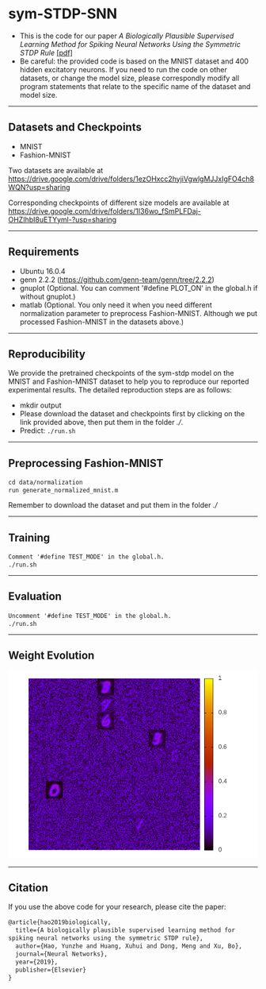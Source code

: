 # sym-STDP-SNN
- This is the code for our paper *A Biologically Plausible Supervised Learning Method
for Spiking Neural Networks Using the Symmetric STDP Rule* [[pdf]](https://arxiv.org/abs/1812.06574)
- Be careful: the provided code is based on the MNIST dataset and 400 hidden excitatory neurons. If you need to run the code on other datasets, or change the model size, please correspondly modify all program statements that relate to the specific name of the dataset and model size.

***********************************************************

## Datasets and Checkpoints
* MNIST
* Fashion-MNIST

Two datasets are available at https://drive.google.com/drive/folders/1ezOHxcc2hyjiVgwlgMJJxIgFO4ch8WQN?usp=sharing

Corresponding checkpoints of different size models are available at https://drive.google.com/drive/folders/1I36wo_fSmPLFDaj-OHZIhbI8uETYyml-?usp=sharing
***************************************************************

## Requirements
* Ubuntu 16.0.4
* genn 2.2.2 (https://github.com/genn-team/genn/tree/2.2.2)
* gnuplot (Optional. You can comment '#define PLOT_ON' in the global.h if without gnuplot.)
* matlab (Optional. You only need it when you need different normalization parameter to preprocess Fashion-MNIST. Although we put processed Fashion-MNIST in the datasets above.)

***************************************************************

## Reproducibility
We provide the pretrained checkpoints of the sym-stdp model on the MNIST and Fashion-MNIST dataset to help you to reproduce our reported experimental results. The detailed reproduction steps are as follows:

- mkdir output
- Please download the dataset and checkpoints first by clicking on the link provided above, then put them in the folder *./*.
- Predict: ```./run.sh```

***************************************************************

## Preprocessing Fashion-MNIST
```
cd data/normalization
run generate_normalized_mnist.m
```
Remember to download the dataset and put them in the folder *./*

***************************************************************

## Training
```
Comment '#define TEST_MODE' in the global.h.
./run.sh
```

****************************************************************

## Evaluation
```
Uncomment '#define TEST_MODE' in the global.h.
./run.sh
```

*******************************************************************

## Weight Evolution
![gif](./assets/weight_evolution.gif)

*******************************************************************

## Citation
If you use the above code for your research, please cite the paper:

```
@article{hao2019biologically,
  title={A biologically plausible supervised learning method for spiking neural networks using the symmetric STDP rule},
  author={Hao, Yunzhe and Huang, Xuhui and Dong, Meng and Xu, Bo},
  journal={Neural Networks},
  year={2019},
  publisher={Elsevier}
}
```

